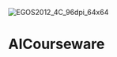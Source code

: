 ![EGOS2012_4C_96dpi_64x64](https://github.com/EGOSEDU/AICourseware/assets/33695928/e53cf6b3-4dfa-46d8-ae78-0eff71935a19)
# AICourseware
